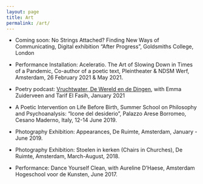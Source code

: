 ```yaml
---
layout: page
title: Art
permalink: /art/
---
```


- Coming soon: No Strings Attached? Finding New Ways of Communicating, Digital exhibition “After Progress”, Goldsmiths College, London

- Performance Installation: Aceleratio. The Art of Slowing Down in Times of a Pandemic, Co-author of a poetic text, Pleintheater & NDSM Werf, Amsterdam, 26 February 2021 & May 2021.

- Poetry podcast: [Vruchtwater, De Wereld en de Dingen](https://open.spotify.com/episode/3VQltbrDrbPZRUbr9Uot9l), with Emma Zuiderveen and Tarif El Fasih, January 2021

- A Poetic Intervention on Life Before Birth, Summer School on Philosophy and Psychoanalysis: “Icone del desiderio”, Palazzo Arese Borromeo, Cesano Maderno, Italy, 12-14 June 2019.

- Photography Exhibition: Appearances, De Ruimte, Amsterdam, January - June 2019.

- Photography Exhibition: Stoelen in kerken (Chairs in Churches), De Ruimte, Amsterdam, March-August, 2018.

- Performance: Dance Yourself Clean, with Aureline D’Haese, Amsterdam Hogeschool voor de Kunsten, June 2017.
